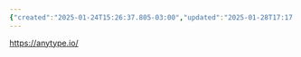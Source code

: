 ```yaml
---
{"created":"2025-01-24T15:26:37.805-03:00","updated":"2025-01-28T17:17:05.425-03:00","tags":["lab","datamanagement","informationmanagement","🌱","open-source","tool"],"relevancescore":90,"dg-publish":true,"notestage":["🌱"],"permalink":"/projects-and-tools/tools/lab/anytype/","dgPassFrontmatter":true}
---
```


https://anytype.io/